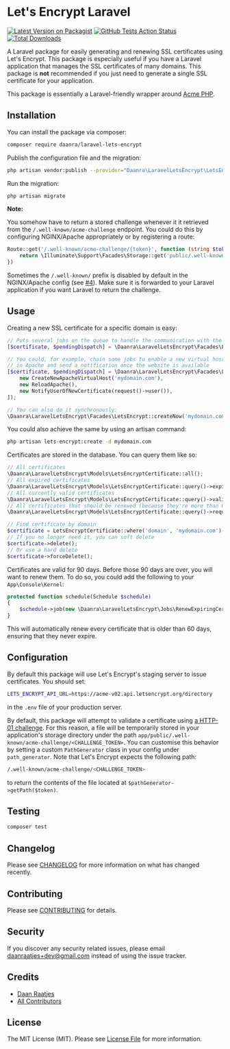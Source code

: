 # Let's Encrypt Laravel

[![Latest Version on Packagist](https://img.shields.io/packagist/v/daanra/laravel-lets-encrypt.svg?style=flat-square)](https://packagist.org/packages/daanra/laravel-lets-encrypt)
[![GitHub Tests Action Status](https://img.shields.io/github/workflow/status/daanra/laravel-lets-encrypt/run-tests?label=tests)](https://github.com/daanra/laravel-lets-encrypt/actions?query=workflow%3Arun-tests+branch%3Amaster)
[![Total Downloads](https://img.shields.io/packagist/dt/daanra/laravel-lets-encrypt.svg?style=flat-square)](https://packagist.org/packages/daanra/laravel-lets-encrypt)

A Laravel package for easily generating and renewing SSL certificates using Let's Encrypt. This package is especially useful if
you have a Laravel application that manages the SSL certificates of many domains. This package is **not** recommended if
you just need to generate a single SSL certificate for your application.

This package is essentially a Laravel-friendly wrapper around [Acme PHP](https://github.com/acmephp/acmephp). 

## Installation

You can install the package via composer:

```bash
composer require daanra/laravel-lets-encrypt
```

Publish the configuration file and the migration:

```bash
php artisan vendor:publish --provider="Daanra\LaravelLetsEncrypt\LetsEncryptServiceProvider" --tag="lets-encrypt"
```

Run the migration:
```bash
php artisan migrate
```

**Note:**

You somehow have to return a stored challenge whenever it it retrieved from the `/.well-known/acme-challenge` endpoint. You could do this by configuring NGINX/Apache appropriately or by registering a route:
```php
Route::get('/.well-known/acme-challenge/{token}', function (string $token) {
    return \Illuminate\Support\Facades\Storage::get('public/.well-known/acme-challenge/' . $token);
})
```

Sometimes the `/.well-known/` prefix is disabled by default in the NGINX/Apache config (see [#4](https://github.com/Daanra/laravel-lets-encrypt/issues/4)). Make sure it is forwarded to your Laravel application if you want Laravel to return the challenge.


## Usage

Creating a new SSL certificate for a specific domain is easy:
```php
// Puts several jobs on the queue to handle the communication with the lets-encrypt server
[$certificate, $pendingDispatch] = \Daanra\LaravelLetsEncrypt\Facades\LetsEncrypt::create('mydomain.com');

// You could, for example, chain some jobs to enable a new virtual host
// in Apache and send a notification once the website is available
[$certificate, $pendingDispatch] = \Daanra\LaravelLetsEncrypt\Facades\LetsEncrypt::create('mydomain.com', [
    new CreateNewApacheVirtualHost('mydomain.com'), 
    new ReloadApache(),
    new NotifyUserOfNewCertificate(request()->user()),
]);

// You can also do it synchronously:
\Daanra\LaravelLetsEncrypt\Facades\LetsEncrypt::createNow('mydomain.com');
```

You could also achieve the same by using an artisan command:
```bash
php artisan lets-encrypt:create -d mydomain.com
```

Certificates are stored in the database. You can query them like so:
```php
// All certificates
\Daanra\LaravelLetsEncrypt\Models\LetsEncryptCertificate::all();
// All expired certificates
\Daanra\LaravelLetsEncrypt\Models\LetsEncryptCertificate::query()->expired()->get();
// All currently valid certificates
\Daanra\LaravelLetsEncrypt\Models\LetsEncryptCertificate::query()->valid()->get();
// All certificates that should be renewed (because they're more than 60 days old)
\Daanra\LaravelLetsEncrypt\Models\LetsEncryptCertificate::query()->requiresRenewal()->get();

// Find certificate by domain
$certificate = LetsEncryptCertificate::where('domain', 'mydomain.com')->first();
// If you no longer need it, you can soft delete
$certificate->delete();
// Or use a hard delete
$certificate->forceDelete();
```

Certificates are valid for 90 days. Before those 90 days are over, you will want to renew them. To do so, you
could add the following to your `App\Console\Kernel`:
```php
protected function schedule(Schedule $schedule)
{
    $schedule->job(new \Daanra\LaravelLetsEncrypt\Jobs\RenewExpiringCertificates)->daily();
}
```

This will automatically renew every certificate that is older than 60 days, ensuring that they never expire.

## Configuration

By default this package will use Let's Encrypt's staging server to issue certificates. You should set: 
```bash
LETS_ENCRYPT_API_URL=https://acme-v02.api.letsencrypt.org/directory
```
in the `.env` file of your production server.


By default, this package will attempt to validate a certificate using [a HTTP-01 challenge](https://letsencrypt.org/docs/challenge-types/).
For this reason, a file will be temporarily stored in your application's storage directory under the path 
`app/public/.well-known/acme-challenge/<CHALLENGE_TOKEN>`. You can customise this behavior by setting a custom
`PathGenerator` class in your config under `path_generator`. Note that Let's Encrypt expects the following path:
```bash
/.well-known/acme-challenge/<CHALLENGE_TOKEN>
```
to return the contents of the file located at `$pathGenerator->getPath($token)`.


## Testing

``` bash
composer test
```

## Changelog

Please see [CHANGELOG](CHANGELOG.md) for more information on what has changed recently.

## Contributing

Please see [CONTRIBUTING](CONTRIBUTING.md) for details.

## Security

If you discover any security related issues, please email daanraatjes+dev@gmail.com instead of using the issue tracker.

## Credits

- [Daan Raatjes](https://github.com/Daanra)
- [All Contributors](../../contributors)

## License

The MIT License (MIT). Please see [License File](LICENSE.md) for more information.
